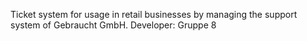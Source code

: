 Ticket system for usage in retail businesses by managing the support system of Gebraucht GmbH.
Developer: Gruppe 8